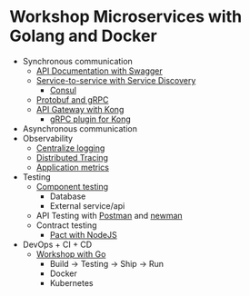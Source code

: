 # Workshop Microservices with Golang and Docker
* Synchronous communication
  * [API Documentation with Swagger](https://github.com/up1/workshop-microservices-golang-2021/tree/main/sync/api-document)
  * [Service-to-service with Service Discovery](https://github.com/up1/workshop-microservices-golang-2021/tree/main/sync/working-with-service-discovery)
    * [Consul](https://www.consul.io/)
  * [Protobuf and gRPC](https://github.com/up1/workshop-microservices-golang-2021/tree/main/sync/protobuf)
  * [API Gateway with Kong](https://github.com/up1/workshop-microservices-golang-2021/tree/main/sync/api-gateway-with-kong)
    * [gRPC plugin for Kong](https://docs.konghq.com/hub/kong-inc/grpc-gateway/)
* Asynchronous communication
* Observability
  * [Centralize logging](https://github.com/up1/workshop-microservices-golang-2021/tree/main/observability/centralize_logging)
  * [Distributed Tracing](https://github.com/up1/workshop-microservices-golang-2021/tree/main/observability/distributed_tracing)
  * [Application metrics](https://github.com/up1/workshop-microservices-golang-2021/tree/main/observability/application_metrics)
* Testing
  * [Component testing](https://github.com/up1/workshop-microservices-golang-2021/tree/main/testing/component-testing)
    * Database
    * External service/api 
  * API Testing with [Postman](https://www.postman.com/) and [newman](https://www.npmjs.com/package/newman)
  * Contract testing
    * [Pact with NodeJS](https://github.com/up1/workshop-contract-testing)
* DevOps + CI + CD
  * [Workshop with Go](https://github.com/up1/workshop-devops-go)
     * Build -> Testing -> Ship -> Run
     * Docker
     * Kubernetes


